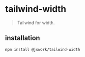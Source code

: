 # tailwind-width
> Tailwind for width.

## installation
```shell
npm install @jswork/tailwind-width
```
